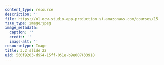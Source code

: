 ```yaml
---
content_type: resource
description: ''
file: https://ol-ocw-studio-app-production.s3.amazonaws.com/courses/15-s21-nuts-and-bolts-of-business-plans-january-iap-2014/560f9203d95415ff051eb9e007433918_Slide22.JPG
file_type: image/jpeg
image_metadata:
  caption: ''
  credit: ''
  image-alt: ''
resourcetype: Image
title: 3.2 slide 22
uid: 560f9203-d954-15ff-051e-b9e007433918
---
```


